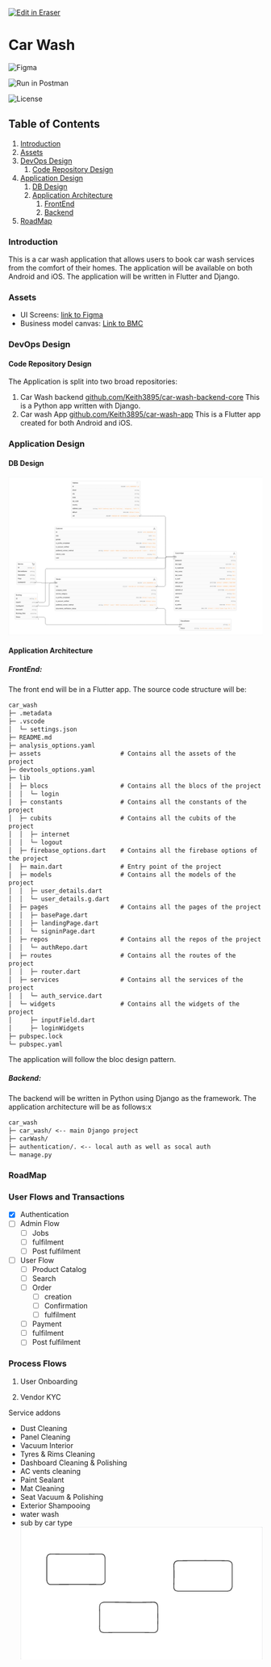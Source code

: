 <p><a target="_blank" href="https://app.eraser.io/workspace/18LcLCCLXKxtpvQ6rrf4" id="edit-in-eraser-github-link"><img alt="Edit in Eraser" src="https://firebasestorage.googleapis.com/v0/b/second-petal-295822.appspot.com/o/images%2Fgithub%2FOpen%20in%20Eraser.svg?alt=media&amp;token=968381c8-a7e7-472a-8ed6-4a6626da5501"></a></p>

# Car Wash
![Figma](https://img.shields.io/badge/figma-%23F24E1E.svg?style=for-the-badge&logo=figma&logoColor=white "")

![Run in Postman](https://run.pstmn.io/button.svg "")

![License](https://img.shields.io/static/v1?label=license&message=CC-BY-NC-ND-4.0&color=green "")

## Table of Contents
1. [﻿Introduction](#introduction)  
2. [﻿Assets](#assets)  
3. [﻿DevOps Design](#devops-design)  
    1. [﻿Code Repository Design](#code-repository-design) 
4. [﻿Application Design](#application-design)  
    1. [﻿DB Design](#db-design)  
    2. [﻿Application Architecture](#application-architecture)  
        1. [﻿FrontEnd](#frontend)  
        2. [﻿Backend](#backend) 
5. [﻿RoadMap](#roadmap) 
### Introduction
This is a car wash application that allows users to book car wash services from the comfort of their homes. The application will be available on both Android and iOS. The application will be written in Flutter and Django.

### Assets
- UI Screens: [﻿link to Figma](https://www.figma.com/file/QbtwZGMvLuDpGXR2IcB7A3/Car-wash?type=design&node-id=0%3A1&mode=design&t=n68WTHlcaHpY86EO-1)  
- Business model canvas: [﻿Link to BMC](https://app.mural.co/t/keithfranklin6506/m/keithfranklin6506/1699966821684/e68a321ade3318162db526e676f4d3042aea0be4?sender=ud754661bd71ca9e639dd5444) 
### DevOps Design
#### Code Repository Design
The Application is split into two broad repositories:

1. Car Wash backend [﻿github.com/Keith3895/car-wash-backend-core](https://github.com/Keith3895/car-wash-backend-core) 
This is a Python app written with Django.
2. Car wash App [﻿github.com/Keith3895/car-wash-app](https://github.com/Keith3895/car-wash-app) 
This is a Flutter app created for both Android and iOS.

### Application Design
#### DB Design
![DB Design](/.eraser/18LcLCCLXKxtpvQ6rrf4___reS6fUv66LcKWYn8yV2OvCPvwSm2___---figure---N7_hrRva9yrolwxkzBuOV---figure---vyol61PVHORl1GLe6_LiGQ.png "DB Design")



#### Application Architecture
##### FrontEnd:
The front end will be in a Flutter app. The source code structure will be:

```
car_wash
├─ .metadata
├─ .vscode
│  └─ settings.json
├─ README.md
├─ analysis_options.yaml
├─ assets                      # Contains all the assets of the project
├─ devtools_options.yaml   
├─ lib
│  ├─ blocs                    # Contains all the blocs of the project
│  │  └─ login 
│  ├─ constants                # Contains all the constants of the project
│  ├─ cubits                   # Contains all the cubits of the project
│  │  ├─ internet
│  │  └─ logout
│  ├─ firebase_options.dart    # Contains all the firebase options of the project
│  ├─ main.dart                # Entry point of the project
│  ├─ models                   # Contains all the models of the project
│  │  ├─ user_details.dart
│  │  └─ user_details.g.dart
│  ├─ pages                    # Contains all the pages of the project
│  │  ├─ basePage.dart
│  │  ├─ landingPage.dart
│  │  └─ signinPage.dart
│  ├─ repos                    # Contains all the repos of the project
│  │  └─ authRepo.dart
│  ├─ routes                   # Contains all the routes of the project
│  │  ├─ router.dart
│  ├─ services                 # Contains all the services of the project
│  │  └─ auth_service.dart
│  └─ widgets                  # Contains all the widgets of the project
│     ├─ inputField.dart
│     ├─ loginWidgets
├─ pubspec.lock
└─ pubspec.yaml
```
The application will follow the bloc design pattern.

##### Backend:
The backend will be written in Python using Django as the framework. The application architecture will be as follows:x

```
car_wash
├─ car_wash/ <-- main Django project
├─ carWash/
├─ authentication/. <-- local auth as well as socal auth
└─ manage.py
```
### RoadMap
### User Flows and Transactions
- [x] Authentication
- [ ] Admin Flow
    - [ ] Jobs
    - [ ] fulfilment
    - [ ] Post fulfilment
- [ ] User Flow
    - [ ] Product Catalog
    - [ ] Search
    - [ ] Order 
        - [ ] creation
        - [ ] Confirmation
        - [ ] fulfilment
    - [ ] Payment
    - [ ] fulfilment
    - [ ] Post fulfilment
### Process Flows
1. User Onboarding

2. Vendor KYC

Service addons

- Dust Cleaning
- Panel Cleaning
- Vacuum Interior
- Tyres & Rims Cleaning 
- Dashboard Cleaning & Polishing
- AC vents cleaning
- Paint Sealant
- Mat Cleaning
- Seat Vacuum & Polishing 
- Exterior Shampooing
- water wash
 - sub by car type 
![Figure 1](/.eraser/18LcLCCLXKxtpvQ6rrf4___reS6fUv66LcKWYn8yV2OvCPvwSm2___---figure---J9Esn__Qg9j3GD6DFeO-----figure---ZRgEq-q6CMWitrWYV5g49A.png "Figure 1")




<!--- Eraser file: https://app.eraser.io/workspace/18LcLCCLXKxtpvQ6rrf4 --->